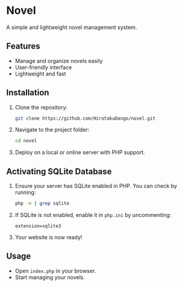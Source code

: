 # Novel

A simple and lightweight novel management system.

## Features
- Manage and organize novels easily
- User-friendly interface
- Lightweight and fast

## Installation
1. Clone the repository:  
   ```sh
   git clone https://github.com/HirotakaDango/novel.git
   ```
2. Navigate to the project folder:  
   ```sh
   cd novel
   ```
3. Deploy on a local or online server with PHP support.

## Activating SQLite Database
1. Ensure your server has SQLite enabled in PHP. You can check by running:  
   ```sh
   php -m | grep sqlite
   ```
2. If SQLite is not enabled, enable it in `php.ini` by uncommenting:  
   ```
   extension=sqlite3
   ```
3. Your website is now ready!

## Usage
- Open `index.php` in your browser.
- Start managing your novels.
